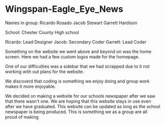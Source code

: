 # Wingspan-Eagle_Eye_News
<p>
Names in group:
Ricardo Rosado
Jacob Stewart
Garrett Hardison


School: Chester County High school



Ricardo: Lead Designer
Jacob: Secondary Coder
Garrett: Lead Coder

Something on the website we went above and beyond on was the home screen. Here we had a few custom logos made for the homepage.

One of our difficulties was a sidebar that we had scrapped due to it not working with out plans for the website.

We discoverd that coding is something we enjoy doing and group work makes it more enjoyable.

We decided on making a website for our schools newspaper after we saw that there wasn't one. We are hoping that this website stays in use even after we have graduated. This website can be updated as long as the school newspaper is being produced. This is something we as a group are all proud of making 
</p>
